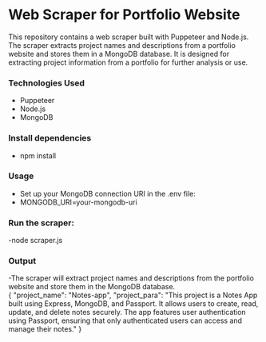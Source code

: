 # Web Scraper for Portfolio Website

This repository contains a web scraper built with Puppeteer and Node.js. The scraper extracts project names and descriptions from a portfolio website and stores them in a MongoDB database. It is designed for extracting project information from a portfolio for further analysis or use.

### Technologies Used
- Puppeteer
- Node.js
- MongoDB

### Install dependencies
- npm install

### Usage
- Set up your MongoDB connection URI in the .env file:
- MONGODB_URI=your-mongodb-uri

### Run the scraper:
-node scraper.js

### Output
-The scraper will extract project names and descriptions from the portfolio website and store them in the MongoDB database.<br/>
{
  "project_name": "Notes-app",
  "project_para": "This project is a Notes App built using Express, MongoDB, and Passport. It allows users to create, read, update, and delete notes securely. The app features user authentication using Passport, ensuring that only authenticated users can access and manage their notes."
}



